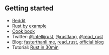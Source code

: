## Getting started

* [Reddit](https://www.reddit.com/r/rust/)
* [Rust by example](https://doc.rust-lang.org/rust-by-example/index.html)
* [Cook book](https://doc.rust-lang.org/book/index.html)
* Twitter: [@intellijrust](https://twitter.com/intellijrust), [@rustlang](https://twitter.com/rustlang), [@read_rust](https://twitter.com/read_rust)
* Blog: [fasterthanli.me](https://fasterthanli.me/), [read_rust](https://readrust.net/), [official blog](https://blog.rust-lang.org/)
* Tutorial: [Rust in 30min](https://fasterthanli.me/blog/2020/a-half-hour-to-learn-rust/)
